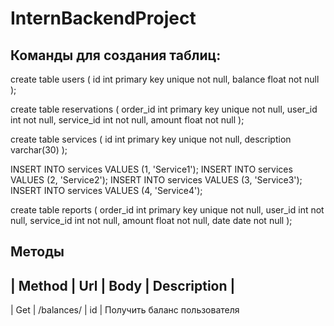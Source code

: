 # InternBackendProject

## Команды для создания таблиц:

create table users ( 
id int primary key unique not null, 
balance float not null
);

create table reservations ( 
order_id int primary key unique not null,
user_id int not null,
service_id int not null,
amount float not null
);

create table services ( 
id int primary key unique not null, 
description varchar(30)
);

INSERT INTO services VALUES (1, 'Service1');
INSERT INTO services VALUES (2, 'Service2');
INSERT INTO services VALUES (3, 'Service3');
INSERT INTO services VALUES (4, 'Service4');

create table reports ( 
order_id int primary key unique not null,
user_id int not null,
service_id int not null,
amount float not null,
date date not null
);

## Методы

| Method | Url | Body | Description |
-----------------------
| Get | /balances/ | id | Получить баланс пользователя 
